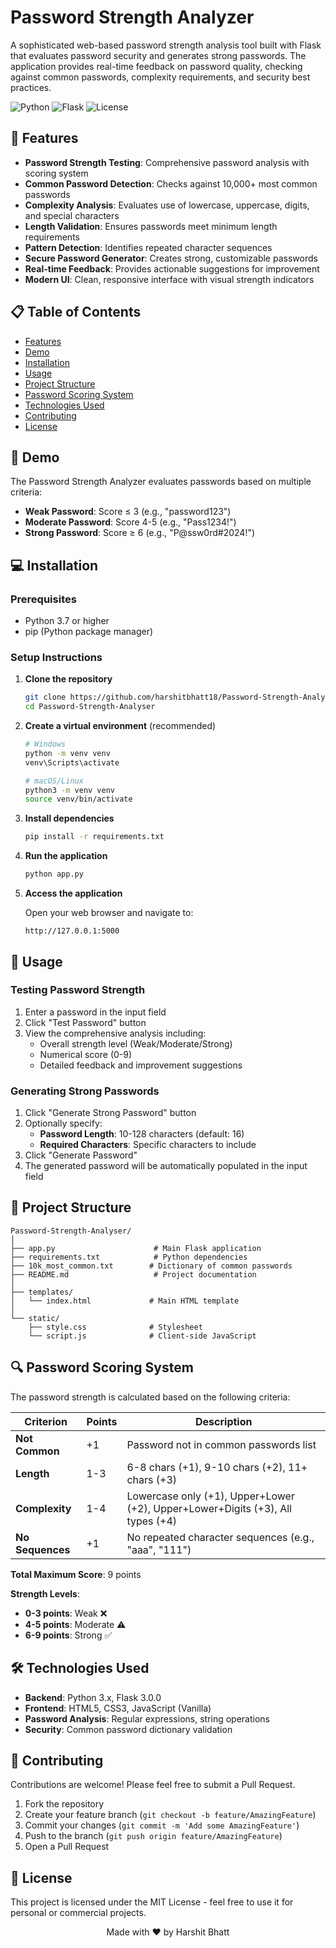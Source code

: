 # Password Strength Analyzer

A sophisticated web-based password strength analysis tool built with Flask that evaluates password security and generates strong passwords. The application provides real-time feedback on password quality, checking against common passwords, complexity requirements, and security best practices.

![Python](https://img.shields.io/badge/Python-3.7+-blue.svg)
![Flask](https://img.shields.io/badge/Flask-3.0.0-green.svg)
![License](https://img.shields.io/badge/License-MIT-yellow.svg)

## 🌟 Features

- **Password Strength Testing**: Comprehensive password analysis with scoring system
- **Common Password Detection**: Checks against 10,000+ most common passwords
- **Complexity Analysis**: Evaluates use of lowercase, uppercase, digits, and special characters
- **Length Validation**: Ensures passwords meet minimum length requirements
- **Pattern Detection**: Identifies repeated character sequences
- **Secure Password Generator**: Creates strong, customizable passwords
- **Real-time Feedback**: Provides actionable suggestions for improvement
- **Modern UI**: Clean, responsive interface with visual strength indicators

## 📋 Table of Contents

- [Features](#-features)
- [Demo](#-demo)
- [Installation](#-installation)
- [Usage](#-usage)
- [Project Structure](#-project-structure)
- [Password Scoring System](#-password-scoring-system)
- [Technologies Used](#-technologies-used)
- [Contributing](#-contributing)
- [License](#-license)

## 🚀 Demo

The Password Strength Analyzer evaluates passwords based on multiple criteria:

- **Weak Password**: Score ≤ 3 (e.g., "password123")
- **Moderate Password**: Score 4-5 (e.g., "Pass1234!")
- **Strong Password**: Score ≥ 6 (e.g., "P@ssw0rd#2024!")

## 💻 Installation

### Prerequisites

- Python 3.7 or higher
- pip (Python package manager)

### Setup Instructions

1. **Clone the repository**
   ```bash
   git clone https://github.com/harshitbhatt18/Password-Strength-Analyser.git
   cd Password-Strength-Analyser
   ```

2. **Create a virtual environment** (recommended)
   ```bash
   # Windows
   python -m venv venv
   venv\Scripts\activate

   # macOS/Linux
   python3 -m venv venv
   source venv/bin/activate
   ```

3. **Install dependencies**
   ```bash
   pip install -r requirements.txt
   ```

4. **Run the application**
   ```bash
   python app.py
   ```

5. **Access the application**
   
   Open your web browser and navigate to:
   ```
   http://127.0.0.1:5000
   ```

## 📖 Usage

### Testing Password Strength

1. Enter a password in the input field
2. Click "Test Password" button
3. View the comprehensive analysis including:
   - Overall strength level (Weak/Moderate/Strong)
   - Numerical score (0-9)
   - Detailed feedback and improvement suggestions

### Generating Strong Passwords

1. Click "Generate Strong Password" button
2. Optionally specify:
   - **Password Length**: 10-128 characters (default: 16)
   - **Required Characters**: Specific characters to include
3. Click "Generate Password"
4. The generated password will be automatically populated in the input field

## 📁 Project Structure

```
Password-Strength-Analyser/
│
├── app.py                      # Main Flask application
├── requirements.txt            # Python dependencies
├── 10k_most_common.txt        # Dictionary of common passwords
├── README.md                   # Project documentation
│
├── templates/
│   └── index.html             # Main HTML template
│
└── static/
    ├── style.css              # Stylesheet
    └── script.js              # Client-side JavaScript
```

## 🔍 Password Scoring System

The password strength is calculated based on the following criteria:

| Criterion | Points | Description |
|-----------|--------|-------------|
| **Not Common** | +1 | Password not in common passwords list |
| **Length** | 1-3 | 6-8 chars (+1), 9-10 chars (+2), 11+ chars (+3) |
| **Complexity** | 1-4 | Lowercase only (+1), Upper+Lower (+2), Upper+Lower+Digits (+3), All types (+4) |
| **No Sequences** | +1 | No repeated character sequences (e.g., "aaa", "111") |

**Total Maximum Score**: 9 points

**Strength Levels**:
- **0-3 points**: Weak ❌
- **4-5 points**: Moderate ⚠️
- **6-9 points**: Strong ✅

## 🛠️ Technologies Used

- **Backend**: Python 3.x, Flask 3.0.0
- **Frontend**: HTML5, CSS3, JavaScript (Vanilla)
- **Password Analysis**: Regular expressions, string operations
- **Security**: Common password dictionary validation

## 🤝 Contributing

Contributions are welcome! Please feel free to submit a Pull Request.

1. Fork the repository
2. Create your feature branch (`git checkout -b feature/AmazingFeature`)
3. Commit your changes (`git commit -m 'Add some AmazingFeature'`)
4. Push to the branch (`git push origin feature/AmazingFeature`)
5. Open a Pull Request

## 📝 License

This project is licensed under the MIT License - feel free to use it for personal or commercial projects.

<div align="center">
Made with ❤️ by Harshit Bhatt
</div>

